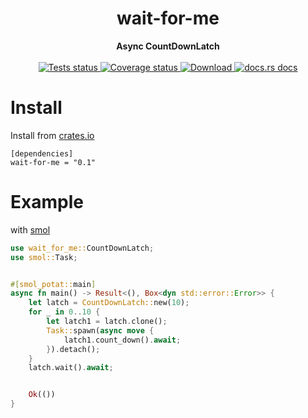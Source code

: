 <h1 align="center">wait-for-me</h1>
<div align="center">
  <strong>
    Async CountDownLatch
  </strong>
</div>

<br />

<div align="center">
  <a href="https://github.com/wolf4ood/wait-for-me/actions?query=workflow%3ATests">
    <img src="https://github.com/wolf4ood/wait-for-me/workflows/Tests/badge.svg"
    alt="Tests status" />
  </a>
  
  <a href="https://coveralls.io/github/wolf4ood/wait-for-me?branch=master">
    <img src="https://coveralls.io/repos/github/wolf4ood/wait-for-me/badge.svg?branch=master"
    alt="Coverage status" />
  </a>
  <a href="https://crates.io/crates/wait-for-me">
    <img src="https://img.shields.io/crates/d/wait-for-me.svg?style=flat-square"
      alt="Download" />
  </a>
  <a href="https://docs.rs/wait-for-me">
    <img src="https://img.shields.io/badge/docs-latest-blue.svg?style=flat-square"
      alt="docs.rs docs" />
  </a>
  
</div>


# Install


Install from [crates.io](https://crates.io)


```
[dependencies]
wait-for-me = "0.1"
```


# Example


with [smol](https://github.com/stjepang/smol)


```rust
use wait_for_me::CountDownLatch;
use smol::Task;


#[smol_potat::main]
async fn main() -> Result<(), Box<dyn std::error::Error>> {
    let latch = CountDownLatch::new(10);
    for _ in 0..10 {
        let latch1 = latch.clone();
        Task::spawn(async move {
            latch1.count_down().await;
        }).detach();
    }
    latch.wait().await;


    Ok(())
}
```


